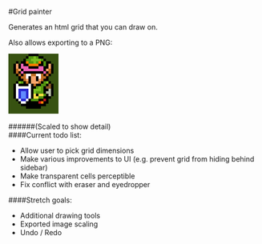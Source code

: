 #Grid painter


Generates an html grid that you can draw on.

Also allows exporting to a PNG:

![LTTP](lttp.png "Created and exported by grid painter")

######(Scaled to show detail)
<br />
####Current todo list:

* Allow user to pick grid dimensions
* Make various improvements to UI (e.g. prevent grid from hiding behind sidebar)
* Make transparent cells perceptible
* Fix conflict with eraser and eyedropper

####Stretch goals:

* Additional drawing tools
* Exported image scaling
* Undo / Redo